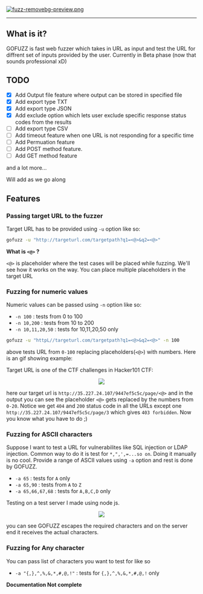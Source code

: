[![fuzz-removebg-preview.png](https://i.postimg.cc/VsxCTCxS/fuzz-removebg-preview.png)](https://postimg.cc/rz9sRKFc)

<hr />

## What is it?

GOFUZZ is fast web fuzzer which takes in URL as input and test the URL for diffrent set of inputs provided by the user.
Currently in Beta phase (now that sounds professional xD)

## TODO

- [x] Add Output file feature where output can be stored in specified file
- [X] Add export type TXT 
- [x] Add export type JSON
- [x] Add exclude option which lets user exclude specific response status codes from the results
- [ ] Add export type CSV
- [ ] Add timeout feature when one URL is not responding for a specific time
- [ ] Add Permuation feature
- [ ] Add POST method feature.
- [ ] Add GET method feature  

and a lot more... 

Will add as we go along

## Features

### Passing target URL to the fuzzer

Target URL has to be provided using `-u` option like so:

```bash
gofuzz -u "http://targeturl.com/targetpath?q1=<@>&q2=<@>"
```
**What is `<@>` ?**

`<@>` is placeholder where the test cases will be placed while fuzzing. We'll see how it works on the way. You can place multiple placeholders in the target URL

### Fuzzing for numeric values

Numeric values can be passed using `-n` option like so:

- `-n 100` : tests from 0 to 100
- `-n 10,200` : tests from 10 to 200
- `-n 10,11,20,50` : tests for 10,11,20,50 only

```bash
gofuzz -u "httpL//targeturl.com/targetpath?q1=<@>&q2=<@>" -n 100
```

above tests URL from `0-100` replacing placeholders(`<@>`) with numbers. Here is an gif showing example:

Target URL is one of the CTF challenges in Hacker101 CTF:

<p align="center">
  <img src="https://i.imgur.com/PLDrYIk.gif" />
</p>

here our target url is `http://35.227.24.107/9447ef5c5c/page/<@>` and in the output you can see the placeholder `<@>` gets replaced by the numbers from `0-20`. Notice we get `404` and `200` status code in all the URLs except one `http://35.227.24.107/9447ef5c5c/page/3` which gives `403 forbidden`. Now you know what you have to do ;)

### Fuzzing for ASCII characters

Suppose I want to test a URL for vulnerabilites like SQL injection or LDAP injection. Common way to do it is test for `*,",',=...so on`. Doing it manually is no cool. Provide a range of ASCII values using `-a` option and rest is done by GOFUZZ.

- `-a 65` : tests for `A` only
- `-a 65,90` : tests from `A` to `Z`
- `-a 65,66,67,68` : tests for `A,B,C,D` only

Testing on a test server I made using node js.

<p align="center">
   <img src="https://i.imgur.com/A0lVXcC.gif" />
</p>

you can see GOFUZZ escapes the required characters and on the server end it receives the actual characters.

### Fuzzing for Any character

You can pass list of characters you want to test for like so

- `-a "{,},^,%,&,*,#,@,!"` : tests for `{,},^,%,&,*,#,@,!` only


**Documentation Not complete**

